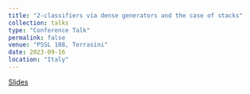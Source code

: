 ```yaml
---
title: "2-classifiers via dense generators and the case of stacks"
collection: talks
type: "Conference Talk"
permalink: false
venue: "PSSL 108, Terrasini"
date: 2023-09-16
location: "Italy"
---
```

[Slides](https://github.com/lucamesiti/lucamesiti.github.io/blob/78f0a5e5ea5f6043fc08cc11083120b80f03e5a5/files/Talk-2023-04-02-PSSL-Colimitsin2slices.pdf)
